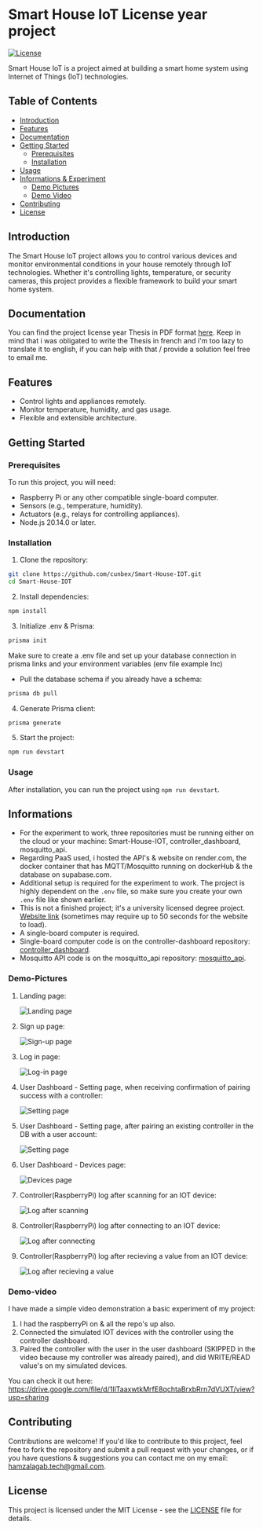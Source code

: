 # Smart House IoT License year project
[![License](https://img.shields.io/badge/license-MIT-blue.svg)](https://github.com/cunbex/Smart-House-IOT/blob/main/LICENSE)

Smart House IoT is a project aimed at building a smart home system using Internet of Things (IoT) technologies.

## Table of Contents
- [Introduction](#introduction)
- [Features](#features)
- [Documentation](#Documentation)
- [Getting Started](#getting-started)
  - [Prerequisites](#prerequisites)
  - [Installation](#installation)
- [Usage](#usage)
- [Informations & Experiment](#informations)
  - [Demo Pictures](#Demo-Pictures)
  - [Demo Video](#Demo-Video)
- [Contributing](#contributing)
- [License](#license)

## Introduction

The Smart House IoT project allows you to control various devices and monitor environmental conditions in your house remotely through IoT technologies. Whether it's controlling lights, temperature, or security cameras, this project provides a flexible framework to build your smart home system.

## Documentation

You can find the project license year Thesis in PDF format [here](pdf/USTHB_Thesis.pdf). Keep in mind that i was obligated to write the Thesis in french and i'm too lazy to translate it to english, if you can help with that / provide a solution feel free to email me.

## Features

- Control lights and appliances remotely.
- Monitor temperature, humidity, and gas usage.
- Flexible and extensible architecture.

## Getting Started

### Prerequisites

To run this project, you will need:
- Raspberry Pi or any other compatible single-board computer.
- Sensors (e.g., temperature, humidity).
- Actuators (e.g., relays for controlling appliances).
- Node.js 20.14.0 or later.

### Installation

1. Clone the repository:

```bash
git clone https://github.com/cunbex/Smart-House-IOT.git
cd Smart-House-IOT
```

2. Install dependencies:

```bash
npm install
```

3. Initialize .env & Prisma:

```bash
prisma init
```
   Make sure to create a .env file and set up your database connection in prisma links and your environment variables (env file example Inc)

- Pull the database schema if you already have a schema:

```bash
prisma db pull
```

4. Generate Prisma client:

```bash
prisma generate
```

5. Start the project:

```bash
npm run devstart
```

### Usage

After installation, you can run the project using `npm run devstart`.

## Informations

- For the experiment to work, three repositories must be running either on the cloud or your machine: Smart-House-IOT, controller_dashboard, mosquitto_api.
- Regarding PaaS used, i hosted the API's & website on render.com, the docker container that has MQTT/Mosquitto running on dockerHub & the database on supabase.com.
- Additional setup is required for the experiment to work. The project is highly dependent on the `.env` file, so make sure you create your own `.env` file like shown earlier.
- This is not a finished project; it's a university licensed degree project. [Website link](https://smart-house-iot.onrender.com/) (sometimes may require up to 50 seconds for the website to load).
- A single-board computer is required.
- Single-board computer code is on the controller-dashboard repository: [controller_dashboard](https://github.com/cunbex/controller_dashboard).
- Mosquitto API code is on the mosquitto_api repository: [mosquitto_api](https://github.com/cunbex/mosquitto-api).

### Demo-Pictures
1. Landing page:
   
   ![Landing page](demo/1.png?raw=true)
   
2. Sign up page:
   
   ![Sign-up page](demo/2.png?raw=true)
   
3. Log in page:
   
   ![Log-in page](demo/3.png?raw=true)
   
4. User Dashboard - Setting page, when receiving confirmation of pairing success with a controller:
   
   ![Setting page](demo/4.png?raw=true)
   
5. User Dashboard - Setting page, after pairing an existing controller in the DB with a user account:
   
   ![Setting page](demo/5.png?raw=true)
   
6. User Dashboard - Devices page:
   
   ![Devices page](demo/6.png?raw=true)
   
7. Controller(RaspberryPi) log after scanning for an IOT device:
    
   ![Log after scanning](demo/7.png?raw=true)
   
8. Controller(RaspberryPi) log after connecting to an IOT device:
    
   ![Log after connecting](demo/8.png?raw=true)
   
9. Controller(RaspberryPi) log after recieving a value from an IOT device:
    
   ![Log after recieving a value](demo/9.png?raw=true)

### Demo-video

I have made a simple video demonstration a basic experiment of my project:
1. I had the raspberryPi on & all the repo's up also.
2. Connected the simulated IOT devices with the controller using the controller dashboard.
3. Paired the controller with the user in the user dashboard (SKIPPED in the video because my controller was already paired), and did WRITE/READ value's on my simulated devices.

You can check it out here: https://drive.google.com/file/d/1IlTaaxwtkMrfE8qchtaBrxbRrn7dVUXT/view?usp=sharing
   
## Contributing

Contributions are welcome! If you'd like to contribute to this project, feel free to fork the repository and submit a pull request with your changes, or if you have questions & suggestions you can contact me on my email: hamzalagab.tech@gmail.com.

## License

This project is licensed under the MIT License - see the [LICENSE](LICENSE) file for details.
